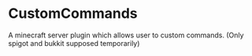 # CustomCommands
A minecraft server plugin which allows user to custom commands. (Only spigot and bukkit supposed temporarily)
